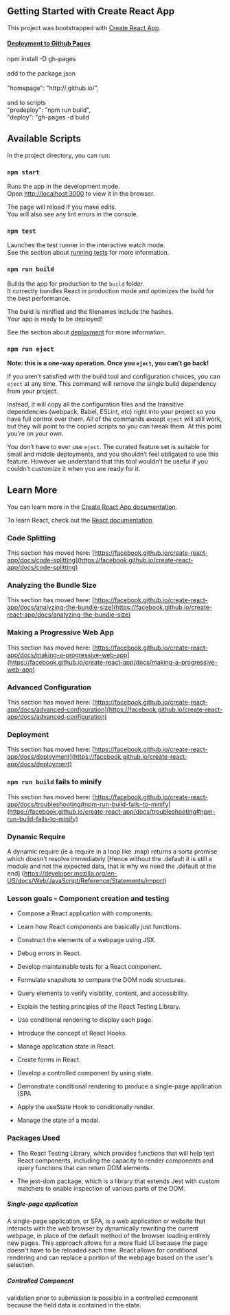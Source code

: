 ## Getting Started with Create React App

This project was bootstrapped with [Create React App](https://github.com/facebook/create-react-app).

#### [Deployment to Github Pages](https://liaof.github.io/20-React/)

npm install -D gh-pages</br>
</br>
add to the package.json </br>
</br>
"homepage": "http://<username>.github.io/<reponame>",</br>
</br>
and to scripts </br>
"predeploy": "npm run build",</br>
"deploy": "gh-pages -d build</br>

## Available Scripts

In the project directory, you can run:

### `npm start`

Runs the app in the development mode.\
Open [http://localhost:3000](http://localhost:3000) to view it in the browser.

The page will reload if you make edits.\
You will also see any lint errors in the console.

### `npm test`

Launches the test runner in the interactive watch mode.\
See the section about [running tests](https://facebook.github.io/create-react-app/docs/running-tests) for more information.

### `npm run build`

Builds the app for production to the `build` folder.\
It correctly bundles React in production mode and optimizes the build for the best performance.

The build is minified and the filenames include the hashes.\
Your app is ready to be deployed!

See the section about [deployment](https://facebook.github.io/create-react-app/docs/deployment) for more information.

### `npm run eject`

**Note: this is a one-way operation. Once you `eject`, you can’t go back!**

If you aren’t satisfied with the build tool and configuration choices, you can `eject` at any time. This command will remove the single build dependency from your project.

Instead, it will copy all the configuration files and the transitive dependencies (webpack, Babel, ESLint, etc) right into your project so you have full control over them. All of the commands except `eject` will still work, but they will point to the copied scripts so you can tweak them. At this point you’re on your own.

You don’t have to ever use `eject`. The curated feature set is suitable for small and middle deployments, and you shouldn’t feel obligated to use this feature. However we understand that this tool wouldn’t be useful if you couldn’t customize it when you are ready for it.

## Learn More

You can learn more in the [Create React App documentation](https://facebook.github.io/create-react-app/docs/getting-started).

To learn React, check out the [React documentation](https://reactjs.org/).

### Code Splitting

This section has moved here: [https://facebook.github.io/create-react-app/docs/code-splitting](https://facebook.github.io/create-react-app/docs/code-splitting)

### Analyzing the Bundle Size

This section has moved here: [https://facebook.github.io/create-react-app/docs/analyzing-the-bundle-size](https://facebook.github.io/create-react-app/docs/analyzing-the-bundle-size)

### Making a Progressive Web App

This section has moved here: [https://facebook.github.io/create-react-app/docs/making-a-progressive-web-app](https://facebook.github.io/create-react-app/docs/making-a-progressive-web-app)

### Advanced Configuration

This section has moved here: [https://facebook.github.io/create-react-app/docs/advanced-configuration](https://facebook.github.io/create-react-app/docs/advanced-configuration)

### Deployment

This section has moved here: [https://facebook.github.io/create-react-app/docs/deployment](https://facebook.github.io/create-react-app/docs/deployment)

### `npm run build` fails to minify

This section has moved here: [https://facebook.github.io/create-react-app/docs/troubleshooting#npm-run-build-fails-to-minify](https://facebook.github.io/create-react-app/docs/troubleshooting#npm-run-build-fails-to-minify)


### Dynamic Require
A dynamic require (ie a require in a loop like .map) returns a sorta promise which doesn't resolve immediately
[Hence without the .default it is still a module and not the expected data, that is why we need the .default at the end]
(https://developer.mozilla.org/en-US/docs/Web/JavaScript/Reference/Statements/import)


### Lesson goals - Component creation and testing

- Compose a React application with components.
- Learn how React components are basically just functions.
- Construct the elements of a webpage using JSX.
- Debug errors in React.

- Develop maintainable tests for a React component.
- Formulate snapshots to compare the DOM node structures.
- Query elements to verify visibility, content, and accessibility.
- Explain the testing principles of the React Testing Library.

- Use conditional rendering to display each page.
- Introduce the concept of React Hooks.
- Manage application state in React.

- Create forms in React.
- Develop a controlled component by using state.
- Demonstrate conditional rendering to produce a single-page application (SPA

- Apply the useState Hook to conditionally render.
- Manage the state of a modal.




### Packages Used 

- The React Testing Library, which provides functions that will help test React components, including the capacity to render components and query functions that can return DOM elements.

- The jest-dom package, which is a library that extends Jest with custom matchers to enable inspection of various parts of the DOM.

##### Single-page application
A single-page application, or SPA, is a web application or website that interacts with the web browser by dynamically rewriting the current webpage, in place of the default method of the browser loading entirely new pages. This approach allows for a more fluid UI because the page doesn't have to be reloaded each time. React allows for conditional rendering and can replace a portion of the webpage based on the user's selection.

##### Controlled Component
validation prior to submission is possible in a controlled component because the field data is contained in the state.



